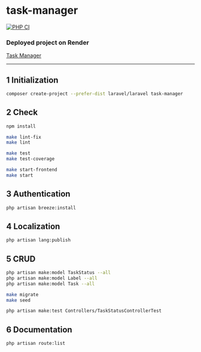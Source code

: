 # task-manager

[![PHP CI](https://github.com/behindthep/task-manager/actions/workflows/phpci.yml/badge.svg)](https://github.com/behindthep/task-manager/actions/workflows/phpci.yml)

### Deployed project on Render

[Task Manager](https://laravel-project-wnty.onrender.com)

---

## 1 Initialization
```bash
composer create-project --prefer-dist laravel/laravel task-manager
```

## 2 Check
```bash
npm install

make lint-fix
make lint

make test
make test-coverage

make start-frontend
make start
```

## 3 Authentication
```bash
php artisan breeze:install
```

## 4 Localization
```bash
php artisan lang:publish
```

## 5 CRUD
```bash
php artisan make:model TaskStatus --all
php artisan make:model Label --all
php artisan make:model Task --all

make migrate
make seed

php artisan make:test Controllers/TaskStatusControllerTest
```

## 6 Documentation
```bash
php artisan route:list
```
